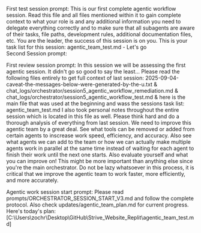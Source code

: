 First test session prompt:
This is our first complete agentic workflow session. Read this file and all files mentioned within it to gain complete context to what your role is and any additional information you need to delegate everything correctly and to make sure that all subagents are aware of their tasks, file paths,  development rules, additional documentation files, etc. You are the leader, the success of this session is on you. This is your task list for this session: agentic_team_test.md - Let's go     
Second Session prompt:

First review session prompt:
In this session we will be assessing the first agentic session. It didn't go so good to say the least... Please read the following files entirely to get full context of last session: 2025-09-04-caveat-the-messages-below-were-generated-by-the-u.txt & chat_logs/orchestrator/session5_agentic_workflow_remediation.md & chat_logs/orchestrator/session5_agentic_workflow_test.md & here is the main file that was used at the beginning and wass the sessions task list: agentic_team_test.md I also took personal notes throughout the entire session which is located in this file as well. Please think hard and do a thorough analysis of everything from last session. We need to improve this agentic team by a great deal. See what tools can be removed or added from certain agents to inscrease work speed, efficiency, and accuracy. Also see what agents we can add to the team or how we can actually make multiple agents work in parallel at the same time instead of waiting for each agent to finish their work until the next one starts. Also evaluate yourself and what you can improve on! This might be more important than anything else since you're the main orchestrator. Do not be lazy whatsoever in this process, it is critical that we improve the agentic team to work faster, more efficiently, and more accurately.


Agentic work session start prompt: 
  Please read prompts/ORCHESTRATOR_SESSION_START_V3.md and follow the complete protocol.
  Also check updates/agentic_team_plan.md for current progress.
  Here's today's plan: [C:\Users\zochr\Desktop\GitHub\Strive_Website_Replit\agentic_team_test.md]